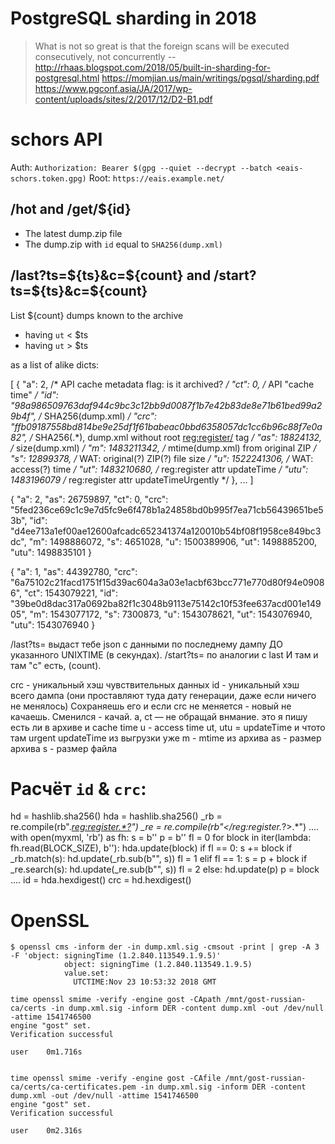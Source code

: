 # PostgreSQL sharding in 2018

> What is not so great is that the foreign scans will be executed consecutively, not concurrently
-- http://rhaas.blogspot.com/2018/05/built-in-sharding-for-postgresql.html
https://momjian.us/main/writings/pgsql/sharding.pdf
https://www.pgconf.asia/JA/2017/wp-content/uploads/sites/2/2017/12/D2-B1.pdf

# schors API

Auth: `Authorization: Bearer $(gpg --quiet --decrypt --batch <eais-schors.token.gpg)`
Root: `https://eais.example.net/`

## /hot and /get/${id}

- The latest dump.zip file
- The dump.zip with `id` equal to `SHA256(dump.xml)`

## /last?ts=${ts}&c=${count} and /start?ts=${ts}&c=${count}

List ${count} dumps known to the archive

- having `ut` < $ts
- having `ut` > $ts

as a list of alike dicts:

[
  {
    "a": 2,             /* API cache metadata flag: is it archived? */
    "ct": 0,            /* API "cache time" */
    "id": "98a986509763daf944c9bc3c12bb9d0087f1b7e42b83de8e71b61bed99a29b4f",   /* SHA256(dump.xml) */
    "crc": "ffb09187558bd814be9e25df1f61babeac0bbd6358057dc1cc6b96c88f7e0a82",  /* SHA256(<content>.*</content>), dump.xml without root <reg:register/> tag */
    "as": 18824132,     /* size(dump.xml) */
    "m": 1483211342,    /* mtime(dump.xml) from original ZIP */
    "s": 12899378,      /* WAT: original(?) ZIP(?) file size */
    "u": 1522241306,    /* WAT: access(?) time */
    "ut": 1483210680,   /* reg:register attr updateTime */
    "utu": 1483196079   /* reg:register attr updateTimeUrgently */
  },
  ...
]

{
  "a": 2,
  "as": 26759897,
  "ct": 0,
  "crc": "5fed236ce69c1c9e7d5fc9e6f478b1a24858bd0b995f7ea71cb56439651be53b",
  "id": "d4ee713a1ef00ae12600afcadc652341374a120010b54bf08f1958ce849bc3dc",
  "m": 1498886072,
  "s": 4651028,
  "u": 1500389906,
  "ut": 1498885200,
  "utu": 1498835101
}

{
  "a": 1,
  "as": 44392780,
  "crc": "6a75102c21facd1751f15d39ac604a3a03e1acbf63bcc771e770d80f94e09086",
  "ct": 1543079221,
  "id": "39be0d8dac317a0692ba82f1c3048b9113e75142c10f53fee637acd001e14905",
  "m": 1543077172,
  "s": 7300873,
  "u": 1543078621,
  "ut": 1543076940,
  "utu": 1543076940
}



/last?ts=<UNIXTIME> выдаст тебе json с данными по последнему дампу ДО указанного UNIXTIME (в секундах).
/start?ts=<UNIXTIME> по аналогии с last
И там и там "c" есть, (count).

crc - уникальный хэш чувствительных данных
id - уникальный хэш всего дампа (они проставляют туда дату генерации, даже если ничего не менялось)
Сохраняешь его и если crc не меняется - новый не качаешь. Сменился - качай.
a, ct — не обращай внмание. это я пишу есть ли в архиве и cache time
u - access time
ut, utu = updateTime и чтото там urgent updateTime из выгрузки уже
m - mtime из архива
as - размер архива
s - размер файла

# Расчёт `id` & `crc`:

hd = hashlib.sha256()
hda = hashlib.sha256()
_rb = re.compile(rb".*<reg:register.*?>")
_re = re.compile(rb"</reg:register.*?>.*")
....
    with open(myxml, 'rb') as fh:
            s = b''
            p = b''
            fl = 0
            for block in iter(lambda: fh.read(BLOCK_SIZE), b''):
                    hda.update(block)
                    if fl == 0:
                            s += block
                            if _rb.match(s):
                                    hd.update(_rb.sub(b"", s))
                                    fl = 1
                    elif fl == 1:
                            s = p + block
                            if _re.search(s):
                                    hd.update(_re.sub(b"", s))
                                    fl = 2
                            else:
                                    hd.update(p)
                                    p = block
....
    id = hda.hexdigest()
    crc = hd.hexdigest()

# OpenSSL

```
$ openssl cms -inform der -in dump.xml.sig -cmsout -print | grep -A 3 -F 'object: signingTime (1.2.840.113549.1.9.5)'
            object: signingTime (1.2.840.113549.1.9.5)
            value.set:
              UTCTIME:Nov 23 10:53:32 2018 GMT

```


```
time openssl smime -verify -engine gost -CApath /mnt/gost-russian-ca/certs -in dump.xml.sig -inform DER -content dump.xml -out /dev/null -attime 1541746500
engine "gost" set.
Verification successful

user    0m1.716s


time openssl smime -verify -engine gost -CAfile /mnt/gost-russian-ca/certs/ca-certificates.pem -in dump.xml.sig -inform DER -content dump.xml -out /dev/null -attime 1541746500
engine "gost" set.
Verification successful

user    0m2.316s
```
